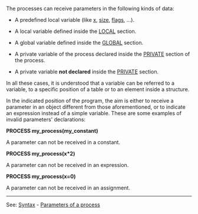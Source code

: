 The processes can receive parameters in the following kinds of data:

- A predefined local variable (like [x](local_x.md), [size](local_size.md), [flags](local_flags.md), ...).

- A local variable defined inside the [LOCAL](declaration_of_local_datadot.md) section.

- A global variable defined inside the [GLOBAL](declaration_of_global_datadot.md) section.

- A private variable of the process declared inside the [PRIVATE](declaration_of_private_datadot.md) section
of the process.

- A private variable **not declared** inside the [PRIVATE](declaration_of_private_datadot.md) section.

In all these cases, it is understood that a variable can be referred to a
variable, to a specific position of a table or to an element inside a structure.

In the indicated position of the program, the aim is either to receive a parameter in an object different from those aforementioned, or to indicate an expression instead of a simple variable. These are some examples of invalid parameters' declarations:

  **PROCESS my_process(my_constant)**

  A parameter can not be received in a constant.

  **PROCESS my_process(x*2)**

  A parameter can not be received in an expression.

  **PROCESS my_process(x=0)**

  A parameter can not be received in an assignment.

---------------------------------------
See: [Syntax](syntax_of_a_programdot.md) - [Parameters of a process](parameters_of_a_processdot.md)

